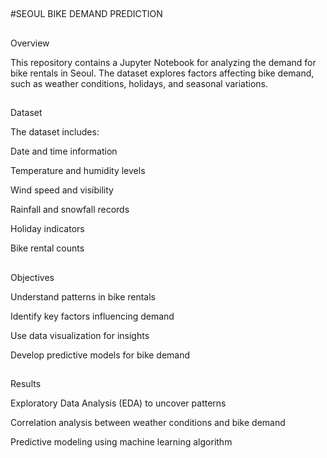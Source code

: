 ##
#SEOUL BIKE DEMAND PREDICTION

##
Overview


This repository contains a Jupyter Notebook for analyzing the demand for bike rentals in Seoul. 
The dataset explores factors affecting bike demand, such as weather conditions, holidays, and seasonal variations.

##
Dataset

The dataset includes:

Date and time information

Temperature and humidity levels

Wind speed and visibility

Rainfall and snowfall records

Holiday indicators

Bike rental counts

##
Objectives

Understand patterns in bike rentals

Identify key factors influencing demand

Use data visualization for insights

Develop predictive models for bike demand

##
Results

Exploratory Data Analysis (EDA) to uncover patterns

Correlation analysis between weather conditions and bike demand

Predictive modeling using machine learning algorithm
